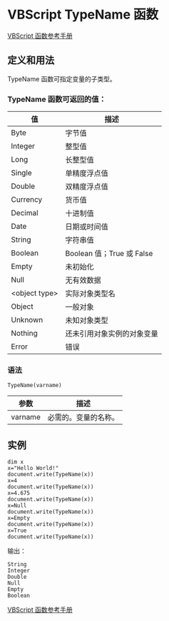 # VBScript TypeName 函数

[VBScript 函数参考手册](/vbscript/vbscript_ref_functions.asp "VBScript 函数")

## 定义和用法

TypeName 函数可指定变量的子类型。

### TypeName 函数可返回的值：

| 值 | 描述 |
| --- | --- |
| Byte | 字节值 |
| Integer | 整型值 |
| Long | 长整型值 |
| Single | 单精度浮点值 |
| Double | 双精度浮点值 |
| Currency | 货币值 |
| Decimal | 十进制值 |
| Date | 日期或时间值 |
| String | 字符串值 |
| Boolean | Boolean 值；True 或 False |
| Empty | 未初始化 |
| Null | 无有效数据 |
| &lt;object type&gt; | 实际对象类型名 |
| Object | 一般对象 |
| Unknown | 未知对象类型 |
| Nothing | 还未引用对象实例的对象变量 |
| Error | 错误 |

### 语法

```
TypeName(varname)
```

| 参数 | 描述 |
| --- | --- |
| varname | 必需的。变量的名称。 |

## 实例

```
dim x
x="Hello World!"
document.write(TypeName(x))
x=4
document.write(TypeName(x))
x=4.675
document.write(TypeName(x))
x=Null
document.write(TypeName(x))
x=Empty
document.write(TypeName(x))
x=True
document.write(TypeName(x))
```

输出：

```
String
Integer
Double
Null
Empty
Boolean
```

[VBScript 函数参考手册](/vbscript/vbscript_ref_functions.asp "VBScript 函数")

